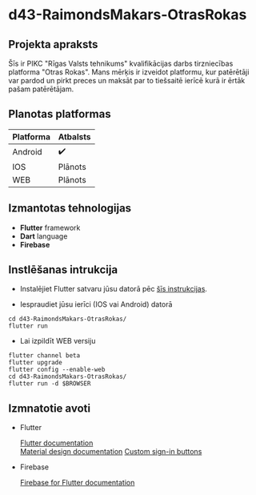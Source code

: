 # d43-RaimondsMakars-OtrasRokas
## Projekta apraksts
Šīs ir PIKC "Rīgas Valsts tehnikums" kvalifikācijas darbs tirzniecības platforma "Otras Rokas". Mans mērķis ir izveidot platformu, kur patērētāji var pardod un pirkt preces un maksāt par to tiešsaitē ierīcē kurā ir ērtāk pašam patērētājam.
## Planotas platformas
|Platforma |Atbalsts          |
|----------|------------------|
|Android   |:heavy_check_mark:|
|IOS       |Plānots           |
|WEB       |Plānots           |
## Izmantotas tehnologijas
- **Flutter** framework
- **Dart** language
- **Firebase**
## Instlēšanas intrukcija
- Instalējiet Flutter satvaru jūsu datorā pēc [šīs instrukcijas](https://flutter.dev/docs/get-started/install).


- Iespraudiet jūsu ierīci (IOS vai Android) datorā
```
cd d43-RaimondsMakars-OtrasRokas/
flutter run
```
- Lai izpildīt WEB versiju
```
flutter channel beta
flutter upgrade
flutter config --enable-web 
cd d43-RaimondsMakars-OtrasRokas/
flutter run -d $BROWSER
```

## Izmnatotie avoti
- Flutter

  [Flutter documentation](https://flutter.dev/docs)  
  [Material design documentation](material.io) 
  [Custom sign-in buttons](https://pub.dev/packages/flutter_signin_button) 

- Firebase 

  [Firebase for Flutter documentation](https://firebase.flutter.dev/docs/overview)

